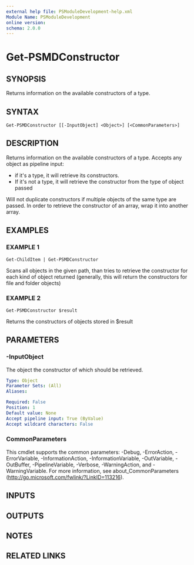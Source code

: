 ```yaml
---
external help file: PSModuleDevelopment-help.xml
Module Name: PSModuleDevelopment
online version:
schema: 2.0.0
---
```


# Get-PSMDConstructor

## SYNOPSIS
Returns information on the available constructors of a type.

## SYNTAX

```
Get-PSMDConstructor [[-InputObject] <Object>] [<CommonParameters>]
```

## DESCRIPTION
Returns information on the available constructors of a type.
Accepts any object as pipeline input:
- if it's a type, it will retrieve its constructors.
- If it's not a type, it will retrieve the constructor from the type of object passed

Will not duplicate constructors if multiple objects of the same type are passed.
In order to retrieve the constructor of an array, wrap it into another array.

## EXAMPLES

### EXAMPLE 1
```
Get-ChildItem | Get-PSMDConstructor
```

Scans all objects in the given path, than tries to retrieve the constructor for each kind of object returned
(generally, this will return the constructors for file and folder objects)

### EXAMPLE 2
```
Get-PSMDConstructor $result
```

Returns the constructors of objects stored in $result

## PARAMETERS

### -InputObject
The object the constructor of which should be retrieved.

```yaml
Type: Object
Parameter Sets: (All)
Aliases:

Required: False
Position: 1
Default value: None
Accept pipeline input: True (ByValue)
Accept wildcard characters: False
```

### CommonParameters
This cmdlet supports the common parameters: -Debug, -ErrorAction, -ErrorVariable, -InformationAction, -InformationVariable, -OutVariable, -OutBuffer, -PipelineVariable, -Verbose, -WarningAction, and -WarningVariable.
For more information, see about_CommonParameters (http://go.microsoft.com/fwlink/?LinkID=113216).

## INPUTS

## OUTPUTS

## NOTES

## RELATED LINKS
